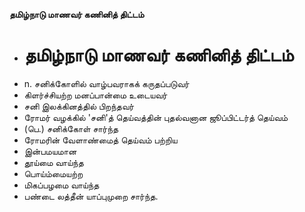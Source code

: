 **தமிழ்நாடு மாணவர் கணினித் திட்டம்**
- # தமிழ்நாடு மாணவர் கணினித் திட்டம்
- n. சனிக்கோளில்  வாழ்பவராகக் கருதப்படுவர்
- கிளர்ச்சியற்ற மனப்பான்மை உடையவர்
- சனி இலக்கினத்தில் பிறந்தவர்
- ரோமர் வழக்கில் 'சனி'த் தெய்வத்தின் புதல்வனான ஜூப்பிட்டர்த் தெய்வம்
- (பெ.) சனிக்கோள் சார்ந்த
- ரோமரின் வேளாண்மைத் தெய்வம் பற்றிய
- இன்பமயமான
- தூய்மை வாய்ந்த
- பொய்ம்மையற்ற
- மிகப்பழமை வாய்ந்த
- பண்டை லத்தீன் யாப்புமுறை சார்ந்த.

